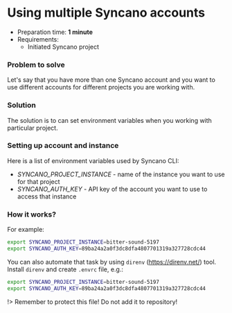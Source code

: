 # Using multiple Syncano accounts

* Preparation time: **1 minute**
* Requirements:
  - Initiated Syncano project

### Problem to solve

Let's say that you have more than one Syncano account and you want to use different accounts for different projects you are working with.

### Solution

The solution is to can set environment variables when you working with particular project.

### Setting up account and instance

Here is a list of environment variables used by Syncano CLI: 

- *SYNCANO_PROJECT_INSTANCE* - name of the instance you want to use for that project
- *SYNCANO_AUTH_KEY* - API key of the account you want to use to access that instance

### How it works?

For example:

```sh
export SYNCANO_PROJECT_INSTANCE=bitter-sound-5197
export SYNCANO_AUTH_KEY=89ba24a2a0f3dc8dfa4807701319a327728cdc44
```

You can also automate that task by using `direnv` (https://direnv.net/) tool. Install `direnv` and create `.envrc` file, e.g.:

```sh
export SYNCANO_PROJECT_INSTANCE=bitter-sound-5197
export SYNCANO_AUTH_KEY=89ba24a2a0f3dc8dfa4807701319a327728cdc44
```

!> Remember to protect this file! Do not add it to repository!
